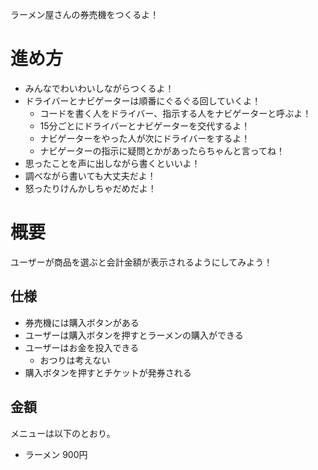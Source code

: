 ラーメン屋さんの券売機をつくるよ！

# 進め方

- みんなでわいわいしながらつくるよ！
- ドライバーとナビゲーターは順番にぐるぐる回していくよ！
  - コードを書く人をドライバー、指示する人をナビゲーターと呼ぶよ！
  - 15分ごとにドライバーとナビゲーターを交代するよ！
  - ナビゲーターをやった人が次にドライバーをするよ！
  - ナビゲーターの指示に疑問とかがあったらちゃんと言ってね！
- 思ったことを声に出しながら書くといいよ！
- 調べながら書いても大丈夫だよ！
- 怒ったりけんかしちゃだめだよ！

# 概要

ユーザーが商品を選ぶと会計金額が表示されるようにしてみよう！

## 仕様

- 券売機には購入ボタンがある
- ユーザーは購入ボタンを押すとラーメンの購入ができる
- ユーザーはお金を投入できる
  - おつりは考えない
- 購入ボタンを押すとチケットが発券される

## 金額

メニューは以下のとおり。

- ラーメン 900円

